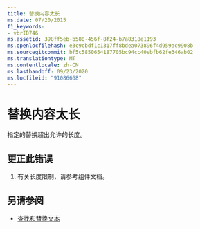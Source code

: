 ```yaml
---
title: 替换内容太长
ms.date: 07/20/2015
f1_keywords:
- vbrID746
ms.assetid: 398ff5eb-b580-456f-8f24-b7a8318e1193
ms.openlocfilehash: e3c9cbdf1c1317ff8bdea073896f4d959ac9908b
ms.sourcegitcommit: bf5c5850654187705bc94cc40ebfb62fe346ab02
ms.translationtype: MT
ms.contentlocale: zh-CN
ms.lasthandoff: 09/23/2020
ms.locfileid: "91086668"
---
```

# <a name="replacements-too-long"></a>替换内容太长

指定的替换超出允许的长度。  
  
## <a name="to-correct-this-error"></a>更正此错误  
  
1. 有关长度限制，请参考组件文档。  
  
## <a name="see-also"></a>另请参阅

- [查找和替换文本](/visualstudio/ide/finding-and-replacing-text)
